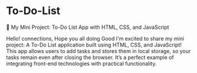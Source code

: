 # To-Do-List
🚀 My Mini Project: To-Do List App with HTML, CSS, and JavaScript

Hello! connections, Hope you all doing Good
I'm excited to share my mini project: A To-Do List application built using HTML, CSS, and JavaScript! This app allows users to add tasks and stores them in local storage, so your tasks remain even after closing the browser. It’s a perfect example of integrating front-end technologies with practical functionality.

